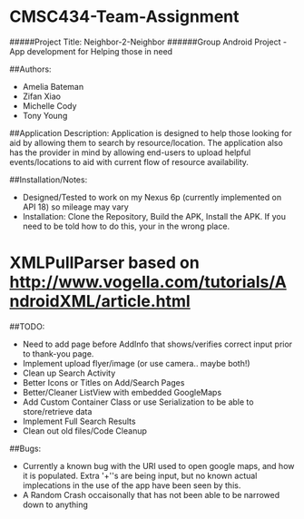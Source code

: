 # CMSC434-Team-Assignment
#####Project Title: Neighbor-2-Neighbor
######Group Android Project - App development for Helping those in need


##Authors:
- Amelia Bateman
- Zifan Xiao
- Michelle Cody
- Tony Young


##Application Description:
Application is designed to help those looking for aid by allowing them to search by resource/location. The application also has the provider in mind by allowing end-users to upload helpful events/locations to aid with current flow of resource availability.


##Installation/Notes:
- Designed/Tested to work on my Nexus 6p (currently implemented on API 18) so mileage may vary
- Installation: Clone the Repository, Build the APK, Install the APK. If you need to be told how to do this, your in the wrong place.

# XMLPullParser based on http://www.vogella.com/tutorials/AndroidXML/article.html

##TODO:
- Need to add page before AddInfo that shows/verifies correct input prior to thank-you page.
- Implement upload flyer/image (or use camera.. maybe both!)
- Clean up Search Activity
- Better Icons or Titles on Add/Search Pages
- Better/Cleaner ListView with embedded GoogleMaps
- Add Custom Container Class or use Serialization to be able to store/retrieve data
- Implement Full Search Results
- Clean out old files/Code Cleanup


##Bugs:
- Currently a known bug with the URI used to open google maps, and how it is populated. Extra '+''s are being input, but no known actual implecations in the use of the app have been seen by this. 
- A Random Crash occaisonally that has not been able to be narrowed down to anything
